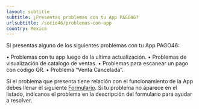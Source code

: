 ```yaml
---
layout: subtitle
subtitle: ¿Presentas problemas con tu App PAGO46?
urlsubtitle: /socio46/problemas-con-app
country: Mexico
---
```

Si presentas alguno de los siguientes problemas con tu App PAGO46:

• Problemas con tu app luego de la ultima actualización. 
• Problemas de visualización de catalogo de ventas. 
• Problemas para escanear un pago con código QR.
• Problema “Venta Cancelada”. 

Si el problema que presenta tiene relación con el funcionamiento de la App debes llenar el siguiente [Formulario](/contact-us/19). Si tu problema no aparece en el listado, indícanos el problema en la descripción del formulario para ayudar a resolver.

